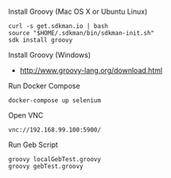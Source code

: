 Install Groovy (Mac OS X or Ubuntu Linux)

    curl -s get.sdkman.io | bash
    source "$HOME/.sdkman/bin/sdkman-init.sh"
    sdk install groovy

Install Groovy (Windows)

* http://www.groovy-lang.org/download.html

Run Docker Compose

    docker-compose up selenium

Open VNC

    vnc://192.168.99.100:5900/

Run Geb Script

    groovy localGebTest.groovy
    groovy gebTest.groovy
